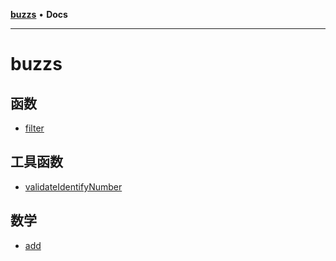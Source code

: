 [**buzzs**](README.md) • **Docs**

***

# buzzs

## 函数

- [filter](functions/filter.md)

## 工具函数

- [validateIdentifyNumber](functions/validateIdentifyNumber.md)

## 数学

- [add](functions/add.md)
